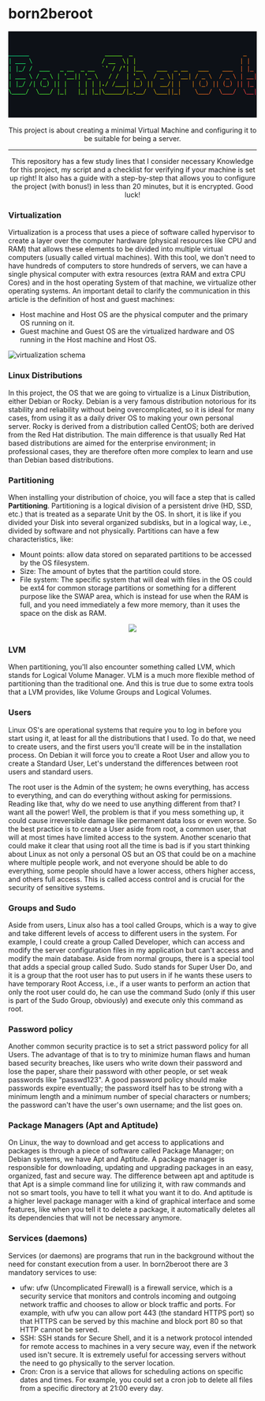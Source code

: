 # born2beroot

<p align="center">
    <img src="./printscreen.png"/>
</p>

<p align="center" >This project is about creating a minimal Virtual Machine and configuring it to be suitable for being a server.</p>

---
<p align="center">
    This repository has a few study lines that I consider necessary Knowledge for this project, my script and a checklist for verifying if your machine is set up right! It also has a guide with a step-by-step that allows you to configure the project (with bonus!) in less than 20 minutes, but it is encrypted. Good luck!
</p>

### Virtualization
Virtualization is a process that uses a piece of software called hypervisor to create a layer over the computer hardware (physical resources like CPU and RAM) that allows these elements to be divided into multiple virtual computers (usually called virtual machines). With this tool, we don't need to have hundreds of computers to store hundreds of servers, we can have a single physical computer with extra resources (extra RAM and extra CPU Cores) and in the host operating System of that machine, we virtualize other operating systems. An important detail to clarify the communication in this article is the definition of host and guest machines:
- Host machine and Host OS are the physical computer and the primary OS running on it.
- Guest machine and Guest OS are the virtualized hardware and OS running in the Host machine and Host OS.

![virtualization schema](https://miro.medium.com/v2/resize:fit:720/format:webp/1*tGNOcvn9OhITm_7H8Livmg.png)

### Linux Distributions
In this project, the OS that we are going to virtualize is a Linux Distribution, either Debian or Rocky. Debian is a very famous distribution notorious for its stability and reliability without being overcomplicated, so it is ideal for many cases, from using it as a daily driver OS to making your own personal server. Rocky is derived from a distribution called CentOS; both are derived from the Red Hat distribution. The main difference is that usually Red Hat based distributions are aimed for the enterprise environment; in professional cases, they are therefore often more complex to learn and use than Debian based distributions.

### Partitioning
When installing your distribution of choice, you will face a step that is called **Partitioning**. Partitioning is a logical division of a persistent drive (HD, SSD, etc.) that is treated as a separate Unit by the OS. In short, it is like if you divided your Disk into several organized subdisks, but in a logical way, i.e., divided by software and not physically. Partitions can have a few characteristics, like:
- Mount points: allow data stored on separated partitions to be accessed by the OS filesystem.
- Size: The amount of bytes that the partition could store.
- File system:  The specific system that will deal with files in the OS could be ext4 for common storage partitions or something for a different purpose like the SWAP area, which is instead for use when the RAM is full, and you need immediately a few more memory, than it uses the space on the disk as RAM. 

<p align="center">
<img src="http://www.novell.com/zh-cn/documentation/nw5/nw5/usserver/sdiskenu/graphics/dsk_002a.gif">
</p>

### LVM
When partitioning, you'll also encounter something called LVM, which stands for Logical Volume Manager. VLM is a much more flexible method of partitioning than the traditional one. And this is true due to some extra tools that a LVM provides, like Volume Groups and Logical Volumes.

### Users
Linux OS's are operational systems that require you to log in before you start using it, at least for all the distributions that I used. To do that, we need to create users, and the first users you'll create will be in the installation process. On Debian it will force you to create a Root User and allow you to create a Standard User, Let's understand the differences between root users and standard users. 

The root user is the Admin of the system; he owns everything, has access to everything, and can do everything without asking for permissions. Reading like that, why do we need to use anything different from that? I want all the power! Well, the problem is that if you mess something up, it could cause irreversible damage like permanent data loss or even worse. So the best practice is to create a User aside from root, a common user, that will at most times have limited access to the system. Another scenario that could make it clear that using root all the time is bad is if you start thinking about Linux as not only a personal OS but an OS that could be on a machine where multiple people work, and not everyone should be able to do everything, some people should have a lower access, others higher access, and others full access. This is called access control and is crucial for the security of sensitive systems.

### Groups and Sudo
Aside from users, Linux also has a tool called Groups, which is a way to give and take different levels of access to different users in the system. For example, I could create a group Called Developer, which can access and modify the server configuration files in my application but can't access and modify the main database. Aside from normal groups, there is a special tool that adds a special group called Sudo. Sudo stands for Super User Do, and it is a group that the root user has to put users in if he wants these users to have temporary Root Access, i.e., if a user wants to perform an action that only the root user could do, he can use the command Sudo (only if this user is part of the Sudo Group, obviously) and execute only this command as root.

### Password policy
Another common security practice is to set a strict password policy for all Users. The advantage of that is to try to minimize human flaws and human based security breaches, like users who write down their password and lose the paper, share their password with other people, or set weak passwords like "passwd123". A good password policy should make passwords expire eventually; the password itself has to be strong with a minimum length and a minimum number of special characters or numbers; the password can't have the user's own  username; and the list goes on.

### Package Managers (Apt and Aptitude)
On Linux, the way to download and get access to applications and packages is through a piece of software called Package Manager; on Debian systems, we have Apt and Aptitude. A package manager is responsible for downloading, updating and upgrading packages in an easy, organized, fast and secure way. The difference between apt and aptitude is that Apt is a simple command line for utilizing it, with raw commands and not so smart tools, you have to tell it what you want it to do. And aptitude is a higher level package manager with a kind of graphical interface and some features, like when you tell it to delete a package, it automatically deletes all its dependencies that will not be necessary anymore.

### Services (daemons)
Services (or daemons) are programs that run in the background without the need for constant execution from a user. In born2beroot there are 3 mandatory services to use:
- ufw: ufw (Uncomplicated Firewall) is a firewall service, which is a security service that monitors and controls incoming and outgoing network traffic and chooses to allow or block traffic and ports. For example, with ufw you can allow port 443 (the standard HTTPS port) so that HTTPS can be served by this machine and block port 80 so that HTTP cannot be served.
- SSH: SSH stands for Secure Shell, and it is a network protocol intended for remote access to machines in a very secure way, even if the network used isn't secure. It is extremely useful for accessing servers without the need to go physically to the server location.
- Cron: Cron is a service that allows for scheduling actions on specific dates and times. For example, you could set a cron job to delete all files from a specific directory at 21:00 every day.
